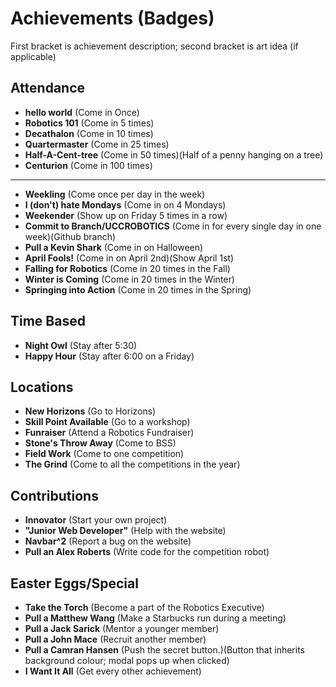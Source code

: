 # Achievements (Badges)
First bracket is achievement description; second bracket is art idea (if applicable)
## Attendance
* **hello world** (Come in Once)
* **Robotics 101** (Come in 5 times)
* **Decathalon** (Come in 10 times)
* **Quartermaster** (Come in 25 times)
* **Half-A-Cent-tree** (Come in 50 times)(Half of a penny hanging on a tree)
* **Centurion** (Come in 100 times)
* **
* **Weekling** (Come once per day in the week)
* **I (don't) hate Mondays** (Come in on 4 Mondays)
* **Weekender** (Show up on Friday 5 times in a row)
* **Commit to Branch/UCCROBOTICS** (Come in for every single day in one week)(Github branch)
* **Pull a Kevin Shark** (Come in on Halloween)
* **April Fools!** (Come in on April 2nd)(Show April 1st)
* **Falling for Robotics** (Come in 20 times in the Fall)
* **Winter is Coming** (Come in 20 times in the Winter)
* **Springing into Action** (Come in 20 times in the Spring)

## Time Based
* **Night Owl** (Stay after 5:30)
* **Happy Hour** (Stay after 6:00 on a Friday)

## Locations
* **New Horizons** (Go to Horizons)
* **Skill Point Available** (Go to a workshop)
* **Funraiser** (Attend a Robotics Fundraiser)
* **Stone's Throw Away** (Come to BSS)
* **Field Work** (Come to one competition)
* **The Grind** (Come to all the competitions in the year)

## Contributions
* **Innovator** (Start your own project)
* **"Junior Web Developer"** (Help with the website)
* **Navbar^2** (Report a bug on the website)
* **Pull an Alex Roberts** (Write code for the competition robot)

## Easter Eggs/Special
* **Take the Torch** (Become a part of the Robotics Executive)
* **Pull a Matthew Wang** (Make a Starbucks run during a meeting)
* **Pull a Jack Sarick** (Mentor a younger member)
* **Pull a John Mace** (Recruit another member)
* **Pull a Camran Hansen** (Push the secret button.)(Button that inherits background colour; modal pops up when clicked)
* **I Want It All** (Get every other achievement)
